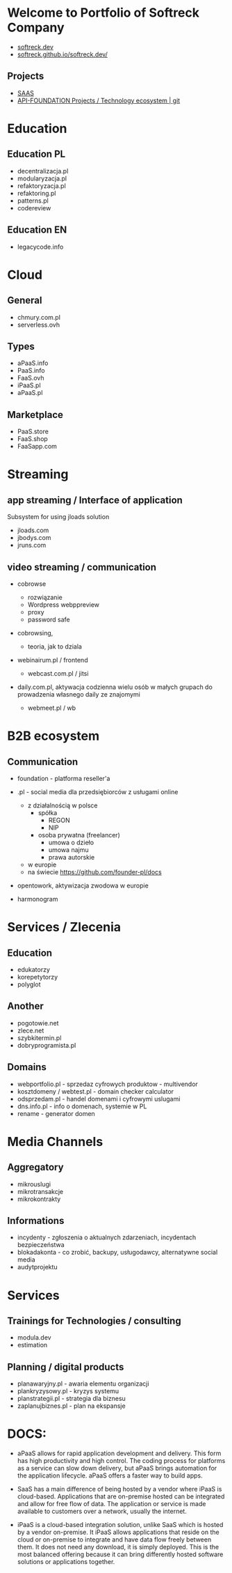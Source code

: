 # Welcome to Portfolio of Softreck Company
+ [softreck.dev](https://softreck.dev)
+ [softreck.github.io/softreck.dev/](https://softreck.github.io/softreck.dev/)

## Projects
+ [SAAS](SAAS.html)
+ [API-FOUNDATION Projects / Technology ecosystem | git](https://git.apifoundation.com/)




# Education

## Education PL

+ decentralizacja.pl
+ modularyzacja.pl
+ refaktoryzacja.pl
+ refaktoring.pl
+ patterns.pl
+ codereview



## Education EN

+ legacycode.info

# Cloud


## General

+ chmury.com.pl
+ serverless.ovh

## Types

+ aPaaS.info
+ PaaS.info
+ FaaS.ovh
+ iPaaS.pl
+ aPaaS.pl


## Marketplace

+ PaaS.store
+ FaaS.shop
+ FaaSapp.com



# Streaming

## app streaming / Interface of application
Subsystem for using jloads solution

+ jloads.com
+ jbodys.com
+ jruns.com

## video streaming / communication

+ cobrowse
  + rozwiązanie
  + Wordpress webppreview
  + proxy
  + password safe
 
+ cobrowsing, 
  + teoria, jak to dziala
  
+ webinairum.pl / frontend
  + webcast.com.pl / jitsi

+ daily.com.pl, aktywacja codzienna wielu osób w małych grupach do prowadzenia własnego daily ze znajomymi
  + webmeet.pl / wb
  
  
  
# B2B ecosystem

## Communication

+ foundation - platforma reseller'a

+ .pl - social media dla przedsiębiorców z usługami online
  + z działalnością w polsce
    + spółka
      + REGON
      + NIP
    + osoba prywatna (freelancer)
      + umowa o dzieło
      + umowa najmu
      + prawa autorskie
  + w europie
  + na świecie
https://github.com/founder-pl/docs


+ opentowork, aktywizacja zwodowa w europie

+ harmonogram



# Services / Zlecenia

## Education

+ edukatorzy
+ korepetytorzy
+ polyglot

## Another
+ pogotowie.net
+ zlece.net
+ szybkitermin.pl
+ dobryprogramista.pl


## Domains

+ webportfolio.pl - sprzedaz cyfrowych produktow - multivendor
+ kosztdomeny / webtest.pl - domain checker calculator
+ odsprzedam.pl - handel domenami i cyfrowymi uslugami
+ dns.info.pl - info o domenach, systemie w PL
+ rename - generator domen




# Media Channels


## Aggregatory

+ mikrouslugi
+ mikrotransakcje
+ mikrokontrakty


## Informations

+ incydenty - zgłoszenia o aktualnych zdarzeniach, incydentach bezpieczeństwa
+ blokadakonta - co zrobić, backupy, usługodawcy, alternatywne social media
+ audytprojektu


# Services

## Trainings for Technologies / consulting

+ modula.dev
+ estimation


## Planning / digital products

+ planawaryjny.pl - awaria elementu organizacji
+ plankryzysowy.pl - kryzys systemu
+ planstrategii.pl - strategia dla biznesu
+ zaplanujbiznes.pl - plan na ekspansje


# DOCS:

+ aPaaS allows for rapid application development and delivery. This form has high productivity and high control. The coding process for platforms as a service can slow down delivery, but aPaaS brings automation for the application lifecycle. aPaaS offers a faster way to build apps.

+ SaaS has a main difference of being hosted by a vendor where iPaaS is cloud-based. Applications that are on-premise hosted can be integrated and allow for free flow of data. The application or service is made available to customers over a network, usually the internet.

+ iPaaS is a cloud-based integration solution, unlike SaaS which is hosted by a vendor on-premise. It iPaaS allows applications that reside on the cloud or on-premise to integrate and have data flow freely between them. It does not need any download, it is simply deployed. This is the most balanced offering because it can bring differently hosted software solutions or applications together.

